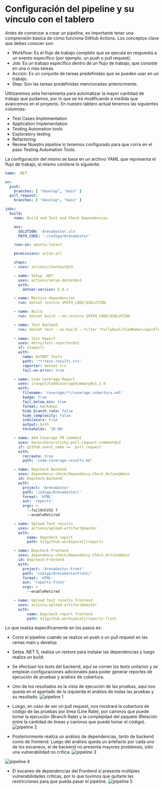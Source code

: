# Configuración del pipeline y su vínculo con el tablero

Antes de comenzar a crear un pipeline, es importante tener una comprensión básica de cómo funciona GitHub Actions. 
Los conceptos clave que debes conocer son:
* Workflow: Es el flujo de trabajo completo que se ejecuta en respuesta a un evento específico (por ejemplo, un push o pull request).
* Job: Es un trabajo específico dentro de un flujo de trabajo, que consiste en una o más tareas.
* Acción: Es un conjunto de tareas predefinidas que se pueden usar en un trabajo.
* Step: Son las tareas predefinidas mencionadas anteriormente.

Utilizaremos esta herramienta para automatizar la mayor cantidad de trabajo que podamos, por lo que se irá modificando a medida que avancemos en el proyecto. En nuestro tablero actual tenemos las siguientes columnas:
* Test Cases Implementation
* Application Implementation
* Testing Automation tools
* Exploratory testing
* Refactoring
* Review
Nuestro pipeline lo tenemos configurado para que corra en el paso Testing Automation Tools.

La configuración del mismo se basa en un archivo YAML que representa el flujo de trabajo, el mismo contiene lo siguiente:



```yaml
name: .NET

on:
  push:
    branches: [ "develop", "main" ]
  pull_request:
    branches: [ "develop", "main" ]

jobs:
  build:
    name: Build and Test and Check Dependencies

    env:
      SOLUTION: 'ArenaGestor.sln'
      PATH_CODE: './codigo/ArenaGestor'

    runs-on: ubuntu-latest

    permissions: write-all

    steps:
    - uses: actions/checkout@v3

    - name: Setup .NET
      uses: actions/setup-dotnet@v3
      with:
        dotnet-version: 5.0.x

    - name: Restore dependencies
      run: dotnet restore $PATH_CODE/$SOLUTION

    - name: Build
      run: dotnet build --no-restore $PATH_CODE/$SOLUTION

    - name: Test Backend
      run: dotnet test --no-build --filter "FullyQualifiedName!=SpecFlowArenaGestor.csproj" --verbosity normal $PATH_CODE/$SOLUTION --logger "trx;LogFileName=test-results.trx" --collect:"XPlat Code Coverage" --results-directory ./coverage || true
   
    - name: Test Report
      uses: dorny/test-reporter@v1
      if: always()
      with:
        name: DotNET Tests
        path: '**/test-results.trx'
        reporter: dotnet-trx
        fail-on-error: true

    - name: Code Coverage Report
      uses: irongut/CodeCoverageSummary@v1.3.0
      with:
        filename: 'coverage/**/coverage.cobertura.xml'
        badge: true
        fail_below_min: true
        format: markdown
        hide_branch_rate: false
        hide_complexity: false
        indicators: true
        output: both
        thresholds: '20 80'

    - name: Add Coverage PR Comment
      uses: marocchino/sticky-pull-request-comment@v2
      if: github.event_name == 'pull_request'
      with:
        recreate: true
        path: 'code-coverage-results.md'

    - name: Depcheck Backend
      uses: dependency-check/Dependency-Check_Action@main
      id: Depcheck-Backend
      with:
        project: 'ArenaGestor'
        path: 'codigo/ArenaGestor/'
        format: 'HTML'
        out: 'reports'
        args: >
          --failOnCVSS 7
          --enableRetired

    - name: Upload Test results
      uses: actions/upload-artifact@master
      with:
          name: Depcheck report
          path: ${{github.workspace}}/reports

    - name: Depcheck Frontend
      uses: dependency-check/Dependency-Check_Action@main
      id: Depcheck-Frontend
      with:
        project: 'ArenaGestor-Front'
        path: 'codigo/ArenaGestorFront/'
        format: 'HTML'
        out: 'reports-front'
        args: >
          --enableRetired

    - name: Upload Test results Frontend
      uses: actions/upload-artifact@master
      with:
          name: Depcheck report frontend
          path: ${{github.workspace}}/reports-front
```

Lo que realiza específicamente en los pasos es:
* Corre el pipeline cuando se realiza un push o un pull request en las ramas main y develop.
* Setea .NET 5, realiza un restore para instalar las dependencias y luego realiza un build.
* Se efectúan los tests del backend, aquí se corren los tests unitarios y se emplean configuraciones adicionales para poder generar reportes de ejecución de pruebas y análisis de cobertura.
* Uno de los resultados es la vista de ejecución de las pruebas, aquí nos queda en el apartado de la izquierda el análisis de todas las pruebas y su resultado.
![pipeline 1 ](../assets/pipeline1pruebas.png)

* Luego, en caso de ser un pull request, nos mostrará la cobertura de código de las pruebas por línea (Line Rate), por caminos que puede tomar la ejecución (Branch Rate) y la complejidad del paquete (Relación entre la cantidad de líneas y caminos que puede tomar el código).
![pipeline 2 ](../assets/pipeline1cobertura.png)

* Posteriormente realiza un análisis de dependencias, tanto de backend como de frontend. Luego del análisis queda un artefacto por cada uno de los escaneos, el de backend no presenta mayores problemas, sólo una vulnerabilidad no crítica:
![pipeline 3 ](../assets/pipeline3dependencias.png)


![pipeline 4 ](../assets/pipeline4dependencias.png)


* El escaneo de dependencias del Frontend sí presenta múltiples vulnerabilidades críticas, por lo que tuvimos que quitarle las restricciones para que pueda pasar el pipeline.
![pipeline 5 ](../assets/pipeline5dependencias.png)




